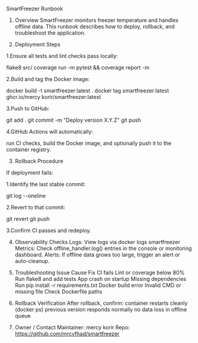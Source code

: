SmartFreezer Runbook

1. Overview
SmartFreezer monitors freezer temperature and handles offline data.
This runbook describes how to deploy, rollback, and troubleshoot the application.


2. Deployment Steps

1.Ensure all tests and lint checks pass locally:

flake8 src/
coverage run -m pytest && coverage report -m

2.Build and tag the Docker image:

docker build -t smartfreezer:latest .
docker tag smartfreezer:latest ghcr.io/mercy korir/smartfreezer:latest

3.Push to GitHub:

git add .
git commit -m "Deploy version X.Y.Z"
git push

4.GitHub Actions will automatically:

run CI checks,
build the Docker image, and
optionally push it to the container registry.


3. Rollback Procedure

If deployment fails:

1.Identify the last stable commit:

git log --oneline

2.Revert to that commit:

git revert <commit-hash>
git push

3.Confirm CI passes and redeploy.


4. Observability Checks
Logs: View logs via
docker logs smartfreezer
Metrics: Check offline_handler.log() entries in the console or monitoring dashboard.
Alerts: If offline data grows too large, trigger an alert or auto-cleanup.


5. Troubleshooting
Issue	Cause	Fix
CI fails	Lint or coverage below 80%	Run flake8 and add tests
App crash on startup	Missing dependencies	Run pip install -r requirements.txt
Docker build error	Invalid CMD or missing file	Check Dockerfile paths


6. Rollback Verification
After rollback, confirm:
container restarts cleanly (docker ps)
previous version responds normally
no data loss in offline queue


7. Owner / Contact
Maintainer: mercy korir
Repo: https://github.com/mrcyfhad/smartfreezer


